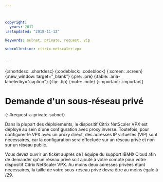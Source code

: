 ```yaml
---



copyright:
  years: 2017
lastupdated: "2018-11-12"

keywords: subnet, private, request, vip

subcollection: citrix-netscaler-vpx


---
```


{:shortdesc: .shortdesc}
{:codeblock: .codeblock}
{:screen: .screen}
{:new_window: target="_blank"}
{:pre: .pre}
{:table: .aria-labeledby="caption"}
{:tip: .tip}
{:note: .note}
{:important: .important}

# Demande d'un sous-réseau privé
{: #request-a-private-subnet}

Dans la plupart des déploiements, le dispositif Citrix NetScaler VPX est déployé au sein d'une configuration avec proxy inverse. Toutefois, pour configurer le VPX avec un proxy direct, des adresses IP virtuelles (VIP) sont nécessaires, car la configuration sera effectuée sur un réseau privé et non sur un réseau public.

Vous devez ouvrir un ticket auprès de l'équipe du support IBM© Cloud afin de demander qu'un réseau privé soit ajouté à votre compte pour votre dispositif Citrix NetScaler VPX. Au moins deux adresses privées étant nécessaires, la taille de votre sous-réseau privé devra être au moins égale à /29.  
